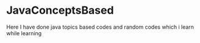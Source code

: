 # JavaConceptsBased
Here I have done java topics based codes and random codes which i learn while learning
